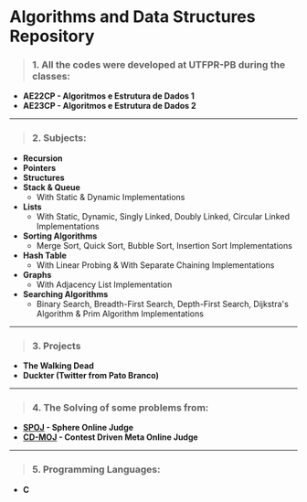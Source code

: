 # Algorithms and Data Structures Repository

>### 1. All the codes were developed at UTFPR-PB during the classes: 
- **AE22CP - Algoritmos e Estrutura de Dados 1**
- **AE23CP - Algoritmos e Estrutura de Dados 2**
---
>### 2. Subjects:
- **Recursion**
- **Pointers**
- **Structures**
- **Stack & Queue**
    - With Static & Dynamic Implementations
- **Lists**
    - With Static, Dynamic, Singly Linked, Doubly Linked, Circular Linked Implementations
- **Sorting Algorithms**
    - Merge Sort, Quick Sort, Bubble Sort, Insertion Sort Implementations
- **Hash Table**
    - With Linear Probing & With Separate Chaining Implementations
- **Graphs**
    - With Adjacency List Implementation
- **Searching Algorithms**
    - Binary Search, Breadth-First Search, Depth-First Search, Dijkstra's Algorithm & Prim Algorithm Implementations
---
>### 3. Projects
- **The Walking Dead**
- **Duckter (Twitter from Pato Branco)**
----
>### 4. The Solving of some problems from:
- **[SPOJ](https://www.spoj.com/) - Sphere Online Judge** 
- **[CD-MOJ](https://moj.naquadah.com.br/cgi-bin/index.sh) - Contest Driven Meta Online Judge**
---
>### 5. Programming Languages: 
- **C**

